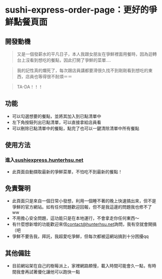 # sushi-express-order-page：更好的爭鮮點餐頁面

## 開發動機
> 又是一個發薪水的平凡日子，本人我跟女朋友在爭鮮裡面用餐時，因為迴轉台上沒看到想吃的餐點，因此打開了爭鮮的菜單....

> 我的記性真的爛死了，每次跟店員講都要滑很久找不到剛剛看到想吃的東西，店員也等得很不耐煩＝＝

> TA-DA！！！

## 功能
- 可以勾選想要的餐點，並將其加入到已點清單中
- 左下角按鈕列出已點清單，可以直接拿給店員看
- 可以刪除已點清單中的餐點，點完了也可以一鍵清除清單中所有餐點

## 使用方法
### 進入[sushiexpress.hunterhsu.net](https://sushiexpress.hunterhsu.net/)
- 此頁面自動擷取最新的爭鮮菜單，不怕吃不到最新的餐點！

## 免責聲明
- 此頁面只是來自一個日常小發想，利用一個睡不著的晚上快速搞出來，但不是爭鮮的官方網站。如有任何問題歡迎回報，但不是我這邊的問題我也修不了ww
- 不用擔心安全問題，這功能只是在本地運行，不會拿走你任何東西～
- 有什麼想新增的功能歡迎來信<a href="mailto:contact@hunterhsu.net">contact@hunterhsu.net</a>詢問，我有空就會開搞（吧
- 爭鮮不要告我，拜託，我超愛吃爭鮮，但每次都被這網站搞到十分困擾qq

## 其他備註
- 目前網站架在自己的樹莓派上，家裡網路頗慢，載入時間可能會久一點，有時間我會再試著優化讓他可以跑快一點